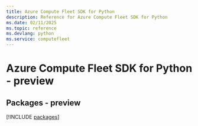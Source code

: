 ```yaml
---
title: Azure Compute Fleet SDK for Python
description: Reference for Azure Compute Fleet SDK for Python
ms.date: 02/11/2025
ms.topic: reference
ms.devlang: python
ms.service: computefleet
---
```

# Azure Compute Fleet SDK for Python - preview
## Packages - preview
[!INCLUDE [packages](compute-fleet-index.md)]